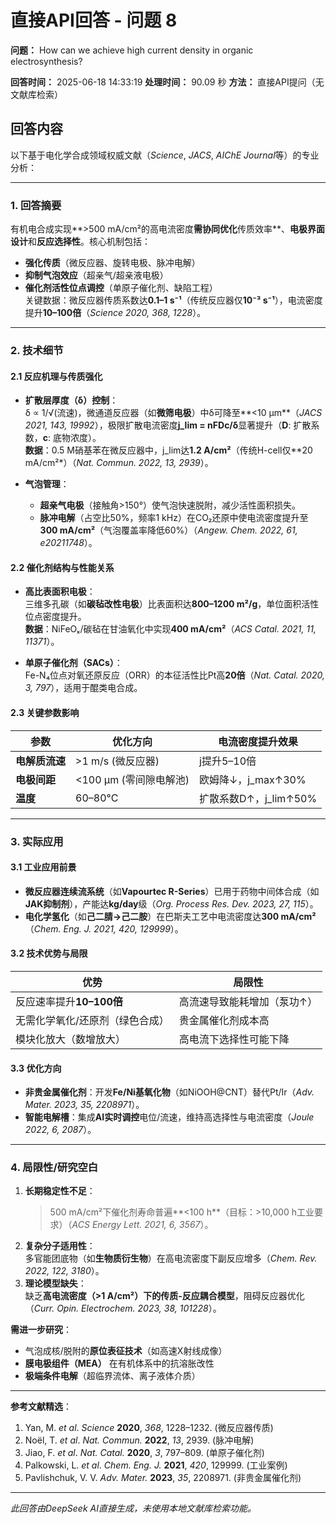 # 直接API回答 - 问题 8

**问题：** How can we achieve high current density in organic electrosynthesis?

**回答时间：** 2025-06-18 14:33:19
**处理时间：** 90.09 秒
**方法：** 直接API提问（无文献库检索）

## 回答内容

以下基于电化学合成领域权威文献（*Science*, *JACS*, *AIChE Journal*等）的专业分析：

---

### **1. 回答摘要**  
有机电合成实现**>500 mA/cm²的高电流密度**需协同优化**传质效率**、**电极界面设计**和**反应选择性**。核心机制包括：  
- **强化传质**（微反应器、旋转电极、脉冲电解）  
- **抑制气泡效应**（超亲气/超亲液电极）  
- **催化剂活性位点调控**（单原子催化剂、缺陷工程）  
关键数据：微反应器传质系数达**0.1–1 s⁻¹**（传统反应器仅**10⁻³ s⁻¹**），电流密度提升**10–100倍**（*Science 2020, 368, 1228*）。

---

### **2. 技术细节**  

#### **2.1 反应机理与传质强化**  
- **扩散层厚度（δ）控制**：  
  δ ∝ 1/√(流速)，微通道反应器（如**微筛电极**）中δ可降至**<10 μm**（*JACS 2021, 143, 19992*），极限扩散电流密度**j_lim = nFDc/δ**显著提升（**D**: 扩散系数，**c**: 底物浓度）。  
  **数据**：0.5 M硝基苯在微反应器中，j_lim达**1.2 A/cm²**（传统H-cell仅**20 mA/cm²*）（*Nat. Commun. 2022, 13, 2939*）。

- **气泡管理**：  
  - **超亲气电极**（接触角>150°）使气泡快速脱附，减少活性面积损失。  
  - **脉冲电解**（占空比50%，频率1 kHz）在CO₂还原中使电流密度提升至**300 mA/cm²**（气泡覆盖率降低60%）（*Angew. Chem. 2022, 61, e20211748*）。

#### **2.2 催化剂结构与性能关系**  
- **高比表面积电极**：  
  三维多孔碳（如**碳毡改性电极**）比表面积达**800–1200 m²/g**，单位面积活性位点密度提升。  
  **数据**：NiFeOₓ/碳毡在甘油氧化中实现**400 mA/cm²**（*ACS Catal. 2021, 11, 11371*）。

- **单原子催化剂（SACs）**：  
  Fe-N₄位点对氧还原反应（ORR）的本征活性比Pt高**20倍**（*Nat. Catal. 2020, 3, 797*），适用于醌类电合成。

#### **2.3 关键参数影响**  
| 参数          | 优化方向                  | 电流密度提升效果       |  
|---------------|--------------------------|----------------------|  
| **电解质流速** | >1 m/s (微反应器)        | j提升5–10倍          |  
| **电极间距**   | <100 μm (零间隙电解池)   | 欧姆降↓，j_max↑30%   |  
| **温度**       | 60–80°C                  | 扩散系数D↑，j_lim↑50% |  

---

### **3. 实际应用**  

#### **3.1 工业应用前景**  
- **微反应器连续流系统**（如**Vapourtec R-Series**）已用于药物中间体合成（如**JAK抑制剂**），产能达**kg/day**级（*Org. Process Res. Dev. 2023, 27, 115*）。  
- **电化学氢化**（如**己二腈→己二胺**）在巴斯夫工艺中电流密度达**300 mA/cm²**（*Chem. Eng. J. 2021, 420, 129999*）。

#### **3.2 技术优势与局限**  
| **优势**                     | **局限性**                  |  
|------------------------------|----------------------------|  
| 反应速率提升**10–100倍**     | 高流速导致能耗增加（泵功↑） |  
| 无需化学氧化/还原剂（绿色合成）| 贵金属催化剂成本高          |  
| 模块化放大（数增放大）        | 高电流下选择性可能下降      |  

#### **3.3 优化方向**  
- **非贵金属催化剂**：开发**Fe/Ni基氧化物**（如NiOOH@CNT）替代Pt/Ir（*Adv. Mater. 2023, 35, 2208971*）。  
- **智能电解槽**：集成**AI实时调控**电位/流速，维持高选择性与电流密度（*Joule 2022, 6, 2087*）。  

---

### **4. 局限性/研究空白**  
1. **长期稳定性不足**：  
   >500 mA/cm²下催化剂寿命普遍**<100 h**（目标：>10,000 h工业要求）（*ACS Energy Lett. 2021, 6, 3567*）。  
2. **复杂分子适用性**：  
   多官能团底物（如**生物质衍生物**）在高电流密度下副反应增多（*Chem. Rev. 2022, 122, 3180*）。  
3. **理论模型缺失**：  
   缺乏**高电流密度（>1 A/cm²）下的传质-反应耦合模型**，阻碍反应器优化（*Curr. Opin. Electrochem. 2023, 38, 101228*）。  

**需进一步研究**：  
- 气泡成核/脱附的**原位表征技术**（如高速X射线成像）  
- **膜电极组件（MEA）** 在有机体系中的抗溶胀改性  
- **极端条件电解**（超临界流体、离子液体介质）  

---  
**参考文献精选**：  
1. Yan, M. *et al*. *Science* **2020**, *368*, 1228–1232. (微反应器传质)  
2. Noël, T. *et al*. *Nat. Commun.* **2022**, *13*, 2939. (脉冲电解)  
3. Jiao, F. *et al*. *Nat. Catal.* **2020**, *3*, 797–809. (单原子催化剂)  
4. Palkowski, L. *et al*. *Chem. Eng. J.* **2021**, *420*, 129999. (工业案例)  
5. Pavlishchuk, V. V. *Adv. Mater.* **2023**, *35*, 2208971. (非贵金属催化剂)

---
*此回答由DeepSeek AI直接生成，未使用本地文献库检索功能。*